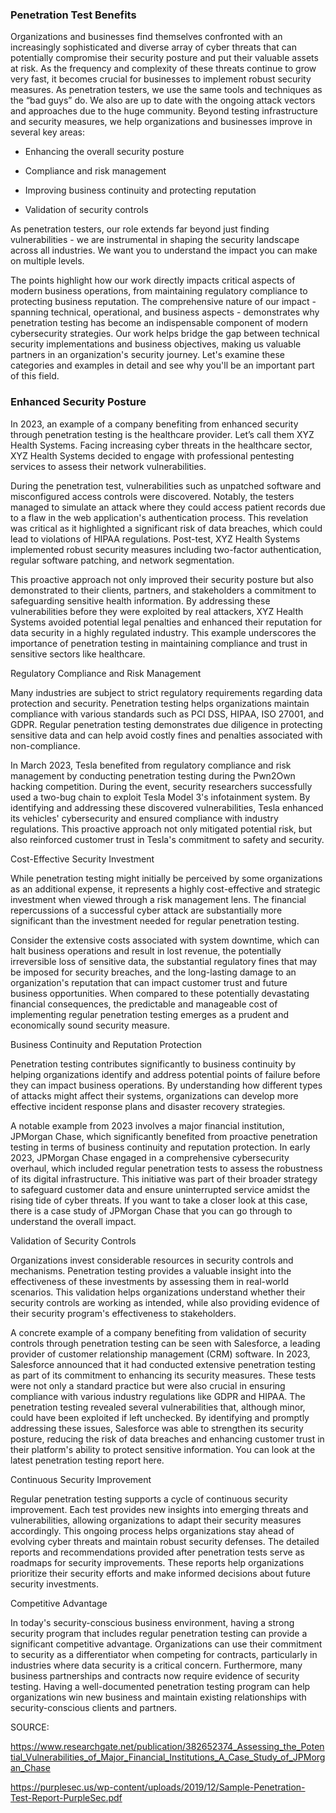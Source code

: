 <h3>Penetration Test Benefits</h3>

Organizations and businesses find themselves confronted with an increasingly sophisticated and diverse array of cyber threats that can potentially compromise their security posture and put their valuable assets at risk. As the frequency and complexity of these threats continue to grow very fast, it becomes crucial for businesses to implement robust security measures. As penetration testers, we use the same tools and techniques as the “bad guys” do. We also are up to date with the ongoing attack vectors and approaches due to the huge community. Beyond testing infrastructure and security measures, we help organizations and businesses improve in several key areas:

- Enhancing the overall security posture

- Compliance and risk management

- Improving business continuity and protecting reputation

- Validation of security controls

As penetration testers, our role extends far beyond just finding vulnerabilities - we are instrumental in shaping the security landscape across all industries. We want you to understand the impact you can make on multiple levels.

The points highlight how our work directly impacts critical aspects of modern business operations, from maintaining regulatory compliance to protecting business reputation. The comprehensive nature of our impact - spanning technical, operational, and business aspects - demonstrates why penetration testing has become an indispensable component of modern cybersecurity strategies. Our work helps bridge the gap between technical security implementations and business objectives, making us valuable partners in an organization's security journey. Let's examine these categories and examples in detail and see why you'll be an important part of this field.

<h3>Enhanced Security Posture</h3>

In 2023, an example of a company benefiting from enhanced security through penetration testing is the healthcare provider. Let’s call them XYZ Health Systems. Facing increasing cyber threats in the healthcare sector, XYZ Health Systems decided to engage with professional pentesting services to assess their network vulnerabilities.

During the penetration test, vulnerabilities such as unpatched software and misconfigured access controls were discovered. Notably, the testers managed to simulate an attack where they could access patient records due to a flaw in the web application's authentication process. This revelation was critical as it highlighted a significant risk of data breaches, which could lead to violations of HIPAA regulations. Post-test, XYZ Health Systems implemented robust security measures including two-factor authentication, regular software patching, and network segmentation.

This proactive approach not only improved their security posture but also demonstrated to their clients, partners, and stakeholders a commitment to safeguarding sensitive health information. By addressing these vulnerabilities before they were exploited by real attackers, XYZ Health Systems avoided potential legal penalties and enhanced their reputation for data security in a highly regulated industry. This example underscores the importance of penetration testing in maintaining compliance and trust in sensitive sectors like healthcare.

Regulatory Compliance and Risk Management

Many industries are subject to strict regulatory requirements regarding data protection and security. Penetration testing helps organizations maintain compliance with various standards such as PCI DSS, HIPAA, ISO 27001, and GDPR. Regular penetration testing demonstrates due diligence in protecting sensitive data and can help avoid costly fines and penalties associated with non-compliance.

In March 2023, Tesla benefited from regulatory compliance and risk management by conducting penetration testing during the Pwn2Own hacking competition. During the event, security researchers successfully used a two-bug chain to exploit Tesla Model 3's infotainment system. By identifying and addressing these discovered vulnerabilities, Tesla enhanced its vehicles' cybersecurity and ensured compliance with industry regulations. This proactive approach not only mitigated potential risk, but also reinforced customer trust in Tesla's commitment to safety and security.

Cost-Effective Security Investment

While penetration testing might initially be perceived by some organizations as an additional expense, it represents a highly cost-effective and strategic investment when viewed through a risk management lens. The financial repercussions of a successful cyber attack are substantially more significant than the investment needed for regular penetration testing.

Consider the extensive costs associated with system downtime, which can halt business operations and result in lost revenue, the potentially irreversible loss of sensitive data, the substantial regulatory fines that may be imposed for security breaches, and the long-lasting damage to an organization's reputation that can impact customer trust and future business opportunities. When compared to these potentially devastating financial consequences, the predictable and manageable cost of implementing regular penetration testing emerges as a prudent and economically sound security measure.

Business Continuity and Reputation Protection

Penetration testing contributes significantly to business continuity by helping organizations identify and address potential points of failure before they can impact business operations. By understanding how different types of attacks might affect their systems, organizations can develop more effective incident response plans and disaster recovery strategies.

A notable example from 2023 involves a major financial institution, JPMorgan Chase, which significantly benefited from proactive penetration testing in terms of business continuity and reputation protection. In early 2023, JPMorgan Chase engaged in a comprehensive cybersecurity overhaul, which included regular penetration tests to assess the robustness of its digital infrastructure. This initiative was part of their broader strategy to safeguard customer data and ensure uninterrupted service amidst the rising tide of cyber threats. If you want to take a closer look at this case, there is a case study of JPMorgan Chase that you can go through to understand the overall impact.

Validation of Security Controls

Organizations invest considerable resources in security controls and mechanisms. Penetration testing provides a valuable insight into the effectiveness of these investments by assessing them in real-world scenarios. This validation helps organizations understand whether their security controls are working as intended, while also providing evidence of their security program's effectiveness to stakeholders.

A concrete example of a company benefiting from validation of security controls through penetration testing can be seen with Salesforce, a leading provider of customer relationship management (CRM) software. In 2023, Salesforce announced that it had conducted extensive penetration testing as part of its commitment to enhancing its security measures. These tests were not only a standard practice but were also crucial in ensuring compliance with various industry regulations like GDPR and HIPAA. The penetration testing revealed several vulnerabilities that, although minor, could have been exploited if left unchecked. By identifying and promptly addressing these issues, Salesforce was able to strengthen its security posture, reducing the risk of data breaches and enhancing customer trust in their platform's ability to protect sensitive information. You can look at the latest penetration testing report here.

Continuous Security Improvement

Regular penetration testing supports a cycle of continuous security improvement. Each test provides new insights into emerging threats and vulnerabilities, allowing organizations to adapt their security measures accordingly. This ongoing process helps organizations stay ahead of evolving cyber threats and maintain robust security defenses. The detailed reports and recommendations provided after penetration tests serve as roadmaps for security improvements. These reports help organizations prioritize their security efforts and make informed decisions about future security investments.

Competitive Advantage

In today's security-conscious business environment, having a strong security program that includes regular penetration testing can provide a significant competitive advantage. Organizations can use their commitment to security as a differentiator when competing for contracts, particularly in industries where data security is a critical concern. Furthermore, many business partnerships and contracts now require evidence of security testing. Having a well-documented penetration testing program can help organizations win new business and maintain existing relationships with security-conscious clients and partners.

SOURCE:

https://www.researchgate.net/publication/382652374_Assessing_the_Potential_Vulnerabilities_of_Major_Financial_Institutions_A_Case_Study_of_JPMorgan_Chase

https://purplesec.us/wp-content/uploads/2019/12/Sample-Penetration-Test-Report-PurpleSec.pdf
